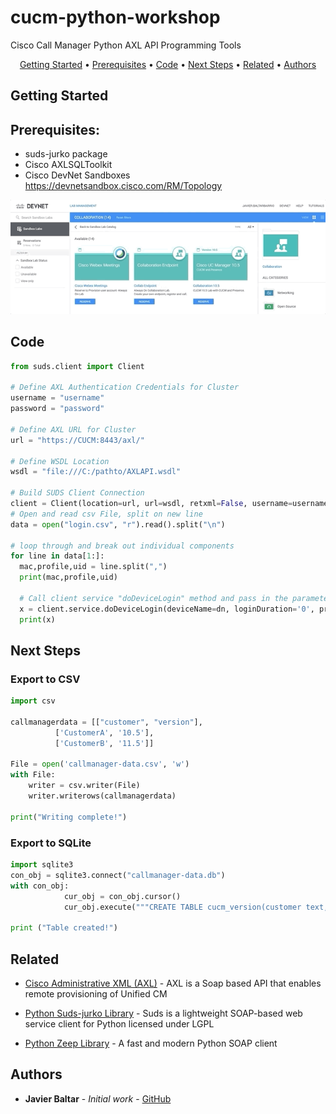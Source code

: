 # cucm-python-workshop
Cisco Call Manager Python AXL API Programming Tools
<p align="center">
  <a href="#Getting-Started">Getting Started</a> •
  <a href="#Prerequisites">Prerequisites</a> •
  <a href="#Code">Code</a> •
  <a href="#Next-Steps">Next Steps</a> •
  <a href="#related">Related</a> •
  <a href="#Authors">Authors</a>
</p>

## Getting Started

## Prerequisites:

- suds-jurko package 
- Cisco AXLSQLToolkit 
- Cisco DevNet Sandboxes https://devnetsandbox.cisco.com/RM/Topology

![](ciscoDevnetSandboxes.gif)


## Code

```python
from suds.client import Client  
   
# Define AXL Authentication Credentials for Cluster  
username = "username"  
password = "password"  
   
# Define AXL URL for Cluster  
url = "https://CUCM:8443/axl/"  
   
# Define WSDL Location 
wsdl = "file:///C:/pathto/AXLAPI.wsdl"  
   
# Build SUDS Client Connection  
client = Client(location=url, url=wsdl, retxml=False, username=username, password=password)
# Open and read csv File, split on new line
data = open("login.csv", "r").read().split("\n")
   
# loop through and break out individual components  
for line in data[1:]:  
  mac,profile,uid = line.split(",") 
  print(mac,profile,uid)
  
  # Call client service "doDeviceLogin" method and pass in the parameters  
  x = client.service.doDeviceLogin(deviceName=dn, loginDuration='0', profileName=pn, userId=uid)  
  print(x)
```

## Next Steps
### Export to CSV 

```python
import csv
 
callmanagerdata = [["customer", "version"],
          ['CustomerA', '10.5'],
          ['CustomerB', '11.5']]
 
File = open('callmanager-data.csv', 'w')
with File:
    writer = csv.writer(File)
    writer.writerows(callmanagerdata)
     
print("Writing complete!")
```

### Export to SQLite

```python
import sqlite3
con_obj = sqlite3.connect("callmanager-data.db")
with con_obj:
            cur_obj = con_obj.cursor()
            cur_obj.execute("""CREATE TABLE cucm_version(customer text, version text)""")

print ("Table created!")
```

## Related

* [Cisco Administrative XML (AXL)](https://developer.cisco.com/site/axl/) - AXL is a Soap based API that enables remote provisioning of Unified CM

* [Python Suds-jurko Library](https://pypi.org/project/suds-jurko/) - Suds is a lightweight SOAP-based web service client for Python licensed under LGPL

* [Python Zeep Library](https://pypi.org/project/zeep/) - A fast and modern Python SOAP client

 

## Authors

* **Javier Baltar** - *Initial work* - [GitHub](https://github.com/JavierBaltar)
